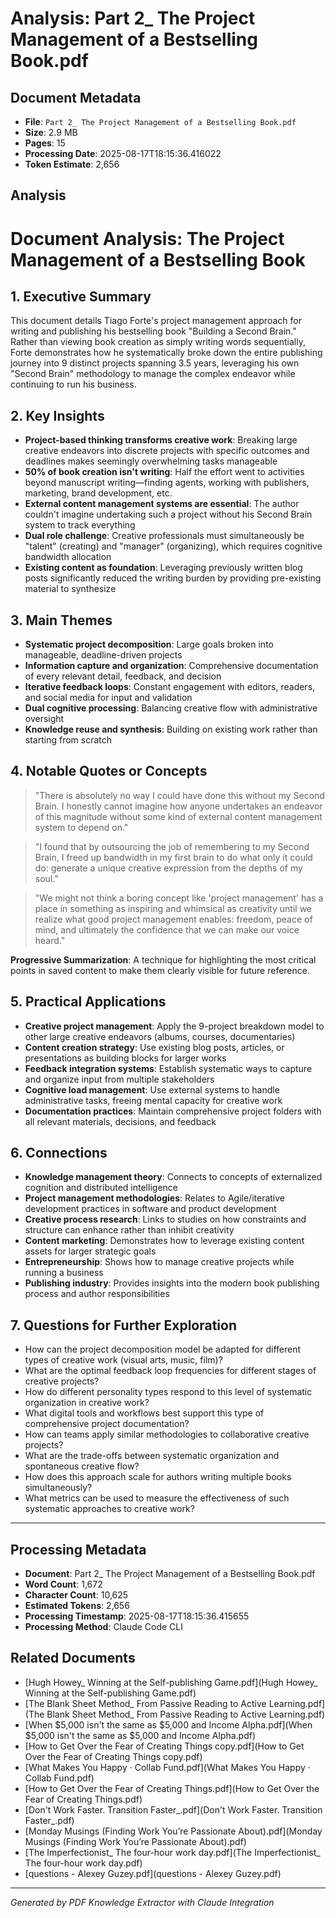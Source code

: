 # Analysis: Part 2_ The Project Management of a Bestselling Book.pdf

## Document Metadata
- **File**: `Part 2_ The Project Management of a Bestselling Book.pdf`
- **Size**: 2.9 MB
- **Pages**: 15
- **Processing Date**: 2025-08-17T18:15:36.416022
- **Token Estimate**: 2,656

## Analysis

# Document Analysis: The Project Management of a Bestselling Book

## 1. Executive Summary

This document details Tiago Forte's project management approach for writing and publishing his bestselling book "Building a Second Brain." Rather than viewing book creation as simply writing words sequentially, Forte demonstrates how he systematically broke down the entire publishing journey into 9 distinct projects spanning 3.5 years, leveraging his own "Second Brain" methodology to manage the complex endeavor while continuing to run his business.

## 2. Key Insights

- **Project-based thinking transforms creative work**: Breaking large creative endeavors into discrete projects with specific outcomes and deadlines makes seemingly overwhelming tasks manageable
- **50% of book creation isn't writing**: Half the effort went to activities beyond manuscript writing—finding agents, working with publishers, marketing, brand development, etc.
- **External content management systems are essential**: The author couldn't imagine undertaking such a project without his Second Brain system to track everything
- **Dual role challenge**: Creative professionals must simultaneously be "talent" (creating) and "manager" (organizing), which requires cognitive bandwidth allocation
- **Existing content as foundation**: Leveraging previously written blog posts significantly reduced the writing burden by providing pre-existing material to synthesize

## 3. Main Themes

- **Systematic project decomposition**: Large goals broken into manageable, deadline-driven projects
- **Information capture and organization**: Comprehensive documentation of every relevant detail, feedback, and decision
- **Iterative feedback loops**: Constant engagement with editors, readers, and social media for input and validation
- **Dual cognitive processing**: Balancing creative flow with administrative oversight
- **Knowledge reuse and synthesis**: Building on existing work rather than starting from scratch

## 4. Notable Quotes or Concepts

> "There is absolutely no way I could have done this without my Second Brain. I honestly cannot imagine how anyone undertakes an endeavor of this magnitude without some kind of external content management system to depend on."

> "I found that by outsourcing the job of remembering to my Second Brain, I freed up bandwidth in my first brain to do what only it could do: generate a unique creative expression from the depths of my soul."

> "We might not think a boring concept like 'project management' has a place in something as inspiring and whimsical as creativity until we realize what good project management enables: freedom, peace of mind, and ultimately the confidence that we can make our voice heard."

**Progressive Summarization**: A technique for highlighting the most critical points in saved content to make them clearly visible for future reference.

## 5. Practical Applications

- **Creative project management**: Apply the 9-project breakdown model to other large creative endeavors (albums, courses, documentaries)
- **Content creation strategy**: Use existing blog posts, articles, or presentations as building blocks for larger works
- **Feedback integration systems**: Establish systematic ways to capture and organize input from multiple stakeholders
- **Cognitive load management**: Use external systems to handle administrative tasks, freeing mental capacity for creative work
- **Documentation practices**: Maintain comprehensive project folders with all relevant materials, decisions, and feedback

## 6. Connections

- **Knowledge management theory**: Connects to concepts of externalized cognition and distributed intelligence
- **Project management methodologies**: Relates to Agile/iterative development practices in software and product development
- **Creative process research**: Links to studies on how constraints and structure can enhance rather than inhibit creativity
- **Content marketing**: Demonstrates how to leverage existing content assets for larger strategic goals
- **Entrepreneurship**: Shows how to manage creative projects while running a business
- **Publishing industry**: Provides insights into the modern book publishing process and author responsibilities

## 7. Questions for Further Exploration

- How can the project decomposition model be adapted for different types of creative work (visual arts, music, film)?
- What are the optimal feedback loop frequencies for different stages of creative projects?
- How do different personality types respond to this level of systematic organization in creative work?
- What digital tools and workflows best support this type of comprehensive project documentation?
- How can teams apply similar methodologies to collaborative creative projects?
- What are the trade-offs between systematic organization and spontaneous creative flow?
- How does this approach scale for authors writing multiple books simultaneously?
- What metrics can be used to measure the effectiveness of such systematic approaches to creative work?

---

## Processing Metadata
- **Document**: Part 2_ The Project Management of a Bestselling Book.pdf
- **Word Count**: 1,672
- **Character Count**: 10,625
- **Estimated Tokens**: 2,656
- **Processing Timestamp**: 2025-08-17T18:15:36.415655
- **Processing Method**: Claude Code CLI

## Related Documents

- [Hugh Howey_ Winning at the Self-publishing Game.pdf](Hugh Howey_ Winning at the Self-publishing Game.pdf)
- [The Blank Sheet Method_ From Passive Reading to Active Learning.pdf](The Blank Sheet Method_ From Passive Reading to Active Learning.pdf)
- [When $5,000 isn't the same as $5,000 and Income Alpha.pdf](When $5,000 isn't the same as $5,000 and Income Alpha.pdf)
- [How to Get Over the Fear of Creating Things copy.pdf](How to Get Over the Fear of Creating Things copy.pdf)
- [What Makes You Happy · Collab Fund.pdf](What Makes You Happy · Collab Fund.pdf)
- [How to Get Over the Fear of Creating Things.pdf](How to Get Over the Fear of Creating Things.pdf)
- [Don't Work Faster. Transition Faster_.pdf](Don't Work Faster. Transition Faster_.pdf)
- [Monday Musings (Finding Work You’re Passionate About).pdf](Monday Musings (Finding Work You’re Passionate About).pdf)
- [The Imperfectionist_ The four-hour work day.pdf](The Imperfectionist_ The four-hour work day.pdf)
- [questions - Alexey Guzey.pdf](questions - Alexey Guzey.pdf)

---
*Generated by PDF Knowledge Extractor with Claude Integration*